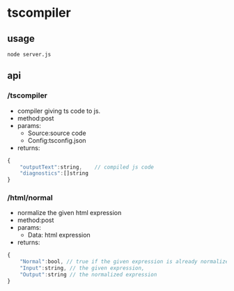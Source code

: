 # tscompiler

## usage 

```shell
node server.js
```

## api

### /tscompiler
+ compiler giving ts code to js.
+ method:post
+ params:
    + Source:source code
    + Config:tsconfig.json
+ returns:
```js
{
    "outputText":string,    // compiled js code
    "diagnostics":[]string
}
```

### /html/normal
+ normalize the given html expression
+ method:post
+ params:
    + Data: html expression
+ returns:
```js
{
    "Normal":bool, // true if the given expression is already normalized.
    "Input":string, // the given expression,
    "Output":string // the normalized expression
}
```